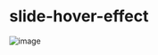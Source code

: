 ﻿# slide-hover-effect
![image](https://github.com/user-attachments/assets/e9c60015-d415-4f57-9fe4-630e80f258e7)
